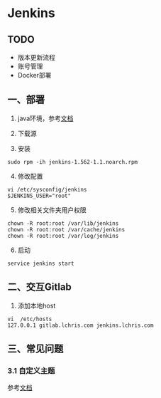 # Jenkins

## TODO
- 版本更新流程
- 账号管理
- Docker部署

## 一、部署

1. java环境，参考[文档](https://blog.csdn.net/qq_37423198/article/details/78702574)

2. 下载源

3. 安装
```
sudo rpm -ih jenkins-1.562-1.1.noarch.rpm
```

4. 修改配置
```
vi /etc/sysconfig/jenkins
$JENKINS_USER="root"
```

5. 修改相关文件夹用户权限
```
chown -R root:root /var/lib/jenkins
chown -R root:root /var/cache/jenkins
chown -R root:root /var/log/jenkins
```

6. 启动
```
service jenkins start
```

## 二、交互Gitlab

1. 添加本地host
```
vi  /etc/hosts
127.0.0.1 gitlab.lchris.com jenkins.lchris.com
```

## 三、常见问题

### 3.1 自定义主题
参考[文档](http://afonsof.com/jenkins-material-theme/)